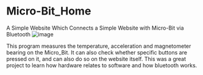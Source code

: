 # Micro-Bit_Home
A Simple Website Which Connects a Simple Website with Micro-Bit via Bluetooth
![image](https://user-images.githubusercontent.com/89655755/132141353-a4a930d5-f82d-4f4c-b8d1-e32106e1c62c.png)

This program measures the temperature, acceleration and magnetometer bearing on the Micro_Bit. It can also check whether specific buttons are pressed on it, and can also do so on the website itself. This was a great project to learn how hardware relates to software and how bluetooth works.
